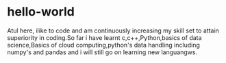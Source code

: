 # hello-world
Atul here, ilike to code and am continuously increasing my skill set to attain superiority in coding.So far i have learnt c,c++,Python,basics of data science,Basics of cloud computing,python's data handling including numpy's and pandas and i will still go on learning new languangws.
